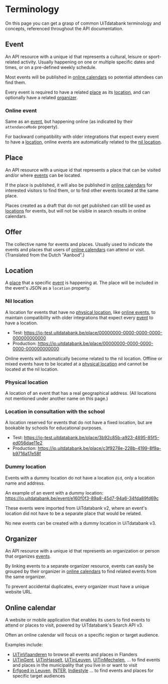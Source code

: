# Terminology

On this page you can get a grasp of common UiTdatabank terminology and concepts, referenced throughout the API documentation.

## Event

An API resource with a unique id that represents a cultural, leisure or sport-related activity. Usually happening on one or multiple specific dates and times, or on a pre-defined weekly schedule.

Most events will be published in [online calendars](#online-calendar) so potential attendees can find them.

Every event is required to have a related [place](#place) as its [location](#location), and can optionally have a related [organizer](#organizer).

### Online event

Same as an [event](#event), but happening online (as indicated by their `attendanceMode` property).

For backward compatibility with older integrations that expect every event to have a [location](#location), online events are automatically related to the [nil location](#nil-location).

## Place

An API resource with a unique id that represents a place that can be visited and/or where [events](#event) can be located.

If the place is published, it will also be published in [online calendars](#online-calendar) for interested visitors to find them, or to find other events located at the same place.

Places created as a draft that do not get published can still be used as [locations](#location) for events, but will not be visible in search results in online calendars.

## Offer

The collective name for events and places. Usually used to indicate the events and places that users of [online calendars](#online-calendar) can attend or visit. (Translated from the Dutch "Aanbod".)

## Location

A [place](#place) that a specific [event](#event) is happening at. The place will be included in the event's JSON as a `location` property.

### Nil location

A location for events that have no [physical location](#physical-location), like [online events](#online-event), to maintain compatibility with older integrations that expect every [event](#event) to have a location.

*   Test: https://io-test.uitdatabank.be/place/00000000-0000-0000-0000-000000000000 
*   Production: https://io.uitdatabank.be/place/00000000-0000-0000-0000-000000000000

Online events will automatically become related to the nil location. Offline or mixed events have to be located at a [physical location](#physical-location) and cannot be located at the nil location.

### Physical location

A location of an event that has a real geographical address. (All locations not mentioned under another name on this page.)

### Location in consultation with the school

A location reserved for events that do not have a fixed location, but are bookable by schools for educational purposes.

*   Test: https://io-test.uitdatabank.be/place/3b92c85b-a923-4895-85f5-ed056dae11e2
*   Production: https://io.uitdatabank.be/place/c3f9278e-228b-4199-8f9a-b9716a17e58f

### Dummy location

Events with a dummy location do not have a location `@id`, only a location name and address.

An example of an event with a dummy location: https://io.uitdatabank.be/event/e160f0f3-89a8-45d7-94a6-34fda89fd69c

These events were imported from UiTdatabank v2, where an event's location did not have to be a separate place that would be related.

No new events can be created with a dummy location in UiTdatabank v3.

## Organizer

An API resource with a unique id that represents an organization or person that organizes [events](#event).

By linking events to a separate organizer resource, events can easily be grouped by their organizer in [online calendars](#online-calendar) to find related events from the same organizer.

To prevent accidental duplicates, every organizer must have a unique website URL.

## Online calendar

A website or mobile application that enables its users to find events to attend or places to visit, powered by UiTdatabank's Search API v3.

Often an online calendar will focus on a specific region or target audience.

Examples include:

*   [UiTinVlaanderen](https://www.uitinvlaanderen.be) to browse all events and places in Flanders
*   [UiTinGent](https://www.uitingent.be), [UiTinHasselt](https://www.uitinhasselt.be), [UiTinLeuven](https://www.uitinleuven.be), [UiTinMechelen](https://www.uitinmechelen.be), ... to find events and places in the municipality that you live in or want to visit
*   [Erfgoed in Leuven](https://www.erfgoedcelleuven.be/nl/agenda), [INTER](https://inter.vlaanderen/alle-evenementen), [Indiestyle](https://www.indiestyle.be/agenda) ... to find events and places for specific target audiences
